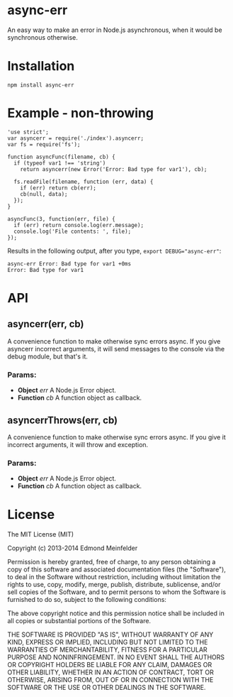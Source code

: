 async-err
=========

An easy way to make an error in Node.js asynchronous, when it would be
synchronous otherwise.

# Installation

    npm install async-err

# Example - non-throwing

    'use strict';
    var asyncerr = require('./index').asyncerr;
    var fs = require('fs');

    function asyncFunc(filename, cb) {
      if (typeof var1 !== 'string')
        return asyncerr(new Error('Error: Bad type for var1'), cb);

      fs.readFile(filename, function (err, data) {
        if (err) return cb(err);
        cb(null, data);
      });
    }

    asyncFunc(3, function(err, file) {
      if (err) return console.log(err.message);
      console.log('File contents: ', file);
    });

Results in the following output, after you type, `export DEBUG="async-err"`:

    async-err Error: Bad type for var1 +0ms
    Error: Bad type for var1

# API

## asyncerr(err, cb)
A convenience function to make otherwise sync errors async. If you give asyncerr
incorrect arguments, it will send messages to the console via the debug module,
but that's it.

### Params:
* **Object** *err* A Node.js Error object.
* **Function** *cb* A function object as callback.

## asyncerrThrows(err, cb)
A convenience function to make otherwise sync errors async. If you give it
incorrect arguments, it will throw and exception.

### Params:
* **Object** *err* A Node.js Error object.
* **Function** *cb* A function object as callback.

# License

The MIT License (MIT)

Copyright (c) 2013-2014 Edmond Meinfelder

Permission is hereby granted, free of charge, to any person obtaining a copy of
this software and associated documentation files (the "Software"), to deal in
the Software without restriction, including without limitation the rights to
use, copy, modify, merge, publish, distribute, sublicense, and/or sell copies of
the Software, and to permit persons to whom the Software is furnished to do so,
subject to the following conditions:

The above copyright notice and this permission notice shall be included in all
copies or substantial portions of the Software.

THE SOFTWARE IS PROVIDED "AS IS", WITHOUT WARRANTY OF ANY KIND, EXPRESS OR
IMPLIED, INCLUDING BUT NOT LIMITED TO THE WARRANTIES OF MERCHANTABILITY, FITNESS
FOR A PARTICULAR PURPOSE AND NONINFRINGEMENT. IN NO EVENT SHALL THE AUTHORS OR
COPYRIGHT HOLDERS BE LIABLE FOR ANY CLAIM, DAMAGES OR OTHER LIABILITY, WHETHER
IN AN ACTION OF CONTRACT, TORT OR OTHERWISE, ARISING FROM, OUT OF OR IN
CONNECTION WITH THE SOFTWARE OR THE USE OR OTHER DEALINGS IN THE SOFTWARE.
